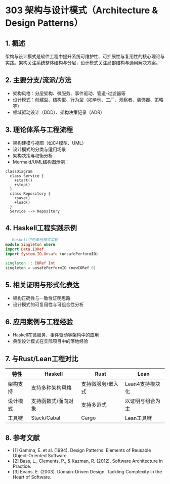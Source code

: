 # 303 架构与设计模式（Architecture & Design Patterns）

## 1. 概述

架构与设计模式是软件工程中提升系统可维护性、可扩展性与复用性的核心理论与实践。架构关注系统整体结构与分层，设计模式关注局部结构与通用解决方案。

## 2. 主要分支/流派/方法

- 架构风格：分层架构、微服务、事件驱动、管道-过滤器等
- 设计模式：创建型、结构型、行为型（如单例、工厂、观察者、装饰器、策略等）
- 领域驱动设计（DDD）、架构决策记录（ADR）

## 3. 理论体系与工程流程

- 架构建模与视图（如C4模型、UML）
- 设计模式的分类与适用场景
- 架构决策与权衡分析
- Mermaid/UML结构图示例：

```mermaid
classDiagram
  class Service {
    +start()
    +stop()
  }
  class Repository {
    +save()
    +load()
  }
  Service --> Repository
```

## 4. Haskell工程实践示例

```haskell
-- Haskell中的单例模式实现
module Singleton where
import Data.IORef
import System.IO.Unsafe (unsafePerformIO)

singleton :: IORef Int
singleton = unsafePerformIO (newIORef 0)
```

## 5. 相关证明与形式化表达

- 架构正确性与一致性证明思路
- 设计模式的可复用性与可组合性分析

## 6. 应用案例与工程经验

- Haskell在微服务、事件驱动等架构中的应用
- 典型设计模式在实际项目中的落地经验

## 7. 与Rust/Lean工程对比

| 特性         | Haskell           | Rust              | Lean                |
|--------------|-------------------|-------------------|---------------------|
| 架构支持     | 支持多种架构风格  | 支持微服务/嵌入式 | Lean4支持模块化     |
| 设计模式     | 支持函数式/面向对象| 支持多范式        | 以证明与组合为主    |
| 工具链       | Stack/Cabal       | Cargo             | Lean工具链          |

## 8. 参考文献

- [1] Gamma, E. et al. (1994). Design Patterns: Elements of Reusable Object-Oriented Software.
- [2] Bass, L., Clements, P., & Kazman, R. (2012). Software Architecture in Practice.
- [3] Evans, E. (2003). Domain-Driven Design: Tackling Complexity in the Heart of Software.
